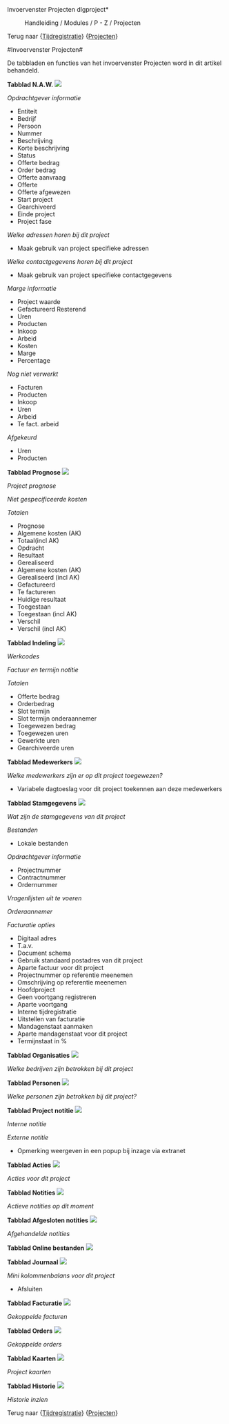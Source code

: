 <properties>
	<page>
		<title>Invoervenster Projecten</title>
		<description>Invoervenster Projecten</description>
		<context>dlgproject*</context>
	</page>
	<menu>
		<position>Handleiding / Modules / P - Z / Projecten</position>
		<title>Invoervenster Projecten</title>
	</menu>
</properties>

Terug naar {[Tijdregistratie](http://hybridsaas.support/pages/handleiding/modules/P-Z/tijdregistratie/tijdregistratie)} {[Projecten](http://hybridsaas.support/pages/handleiding/modules/P-Z/projecten/projecten)}

#Invoervenster Projecten#

De tabbladen en functies van het invoervenster Projecten word in dit artikel behandeld.

**Tabblad N.A.W.**
![](images/projecten-naw.jpg) 

*Opdrachtgever informatie*

- Entiteit
- Bedrijf
- Persoon
- Nummer
- Beschrijving
- Korte beschrijving
- Status
- Offerte bedrag
- Order bedrag
- Offerte aanvraag
- Offerte
- Offerte afgewezen
- Start project
- Gearchiveerd
- Einde project
- Project fase

*Welke adressen horen bij dit project*

- Maak gebruik van project specifieke adressen

*Welke contactgegevens horen bij dit project*

- Maak gebruik van project specifieke contactgegevens

*Marge informatie*

- Project waarde
- Gefactureerd Resterend
- Uren
- Producten
- Inkoop
- Arbeid
- Kosten
- Marge
- Percentage

*Nog niet verwerkt*

- Facturen
- Producten
- Inkoop
- Uren
- Arbeid
- Te fact. arbeid

*Afgekeurd*

- Uren
- Producten

**Tabblad Prognose**
![](images/projecten-prognose.jpg) 

*Project prognose*

*Niet gespecificeerde kosten*

*Totalen*

- Prognose
- Algemene kosten (AK)
- Totaal(incl AK)
- Opdracht
- Resultaat
- Gerealiseerd
- Algemene kosten (AK)
- Gerealiseerd (incl AK)
- Gefactureerd
- Te factureren
- Huidige resultaat
- Toegestaan
- Toegestaan (incl AK)
- Verschil
- Verschil (incl AK)

 **Tabblad Indeling**
![](images/projecten-indeling.jpg)

*Werkcodes*

*Factuur en termijn notitie*

*Totalen*

- Offerte bedrag
- Orderbedrag
- Slot termijn
- Slot termijn onderaannemer
- Toegewezen bedrag
- Toegewezen uren
- Gewerkte uren
- Gearchiveerde uren

**Tabblad Medewerkers**
![](images/projecten-medewerkers.jpg) 

*Welke medewerkers zijn er op dit project toegewezen?*

- Variabele dagtoeslag voor dit project toekennen aan deze medewerkers

**Tabblad Stamgegevens**
![](images/projecten-stamgegevens.jpg) 

*Wat zijn de stamgegevens van dit project*

*Bestanden*

- Lokale bestanden

*Opdrachtgever informatie*

- Projectnummer
- Contractnummer
- Ordernummer

*Vragenlijsten uit te voeren*

*Orderaannemer*

*Facturatie opties*

- Digitaal adres
- T.a.v.
- Document schema
- Gebruik standaard postadres van dit project
- Aparte factuur voor dit project
- Projectnummer op referentie meenemen
- Omschrijving op referentie meenemen
- Hoofdproject
- Geen voortgang registreren
- Aparte voortgang
- Interne tijdregistratie
- Uitstellen van facturatie
- Mandagenstaat aanmaken
- Aparte mandagenstaat voor dit project
- Termijnstaat in %

**Tabblad Organisaties**
![](images/projecten-organisaties.jpg) 

*Welke bedrijven zijn betrokken bij dit project*

**Tabblad Personen**
![](images/projecten-personen.jpg) 

*Welke personen zijn betrokken bij dit project?*

**Tabblad Project notitie**
![](images/projecten-projectnotitie.jpg) 

*Interne notitie*

*Externe notitie*

- Opmerking weergeven in een popup bij inzage via extranet

**Tabblad Acties**
![](images/projecten-acties.jpg)
 
*Acties voor dit project*

**Tabblad Notities**
![](images/projecten-notities.jpg) 

*Actieve notities op dit moment*

**Tabblad Afgesloten notities**
![](images/projecten-afgeslotennotities.jpg) 

*Afgehandelde notities*

**Tabblad Online bestanden**
![](images/projecten-onlinebestanden.jpg) 


**Tabblad Journaal**
![](images/projecten-journaal.jpg)

*Mini kolommenbalans voor dit project*

- Afsluiten

**Tabblad Facturatie**
![](images/projecten-facturatie.jpg) 

*Gekoppelde facturen*

**Tabblad Orders**
![](images/projecten-orders.jpg) 

*Gekoppelde orders*

**Tabblad Kaarten**
![](images/projecten-kaarten.jpg) 

*Project kaarten*

**Tabblad Historie**
![](images/projecten-historie.jpg)

*Historie inzien*


Terug naar {[Tijdregistratie](http://hybridsaas.support/pages/handleiding/modules/P-Z/tijdregistratie/tijdregistratie)} {[Projecten](http://hybridsaas.support/pages/handleiding/modules/P-Z/projecten/projecten)}